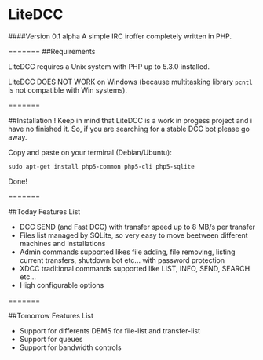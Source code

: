 LiteDCC
=======
####Version 0.1 alpha
A simple IRC iroffer completely written in PHP.


=======
##Requirements

LiteDCC requires a Unix system with PHP up to 5.3.0 installed.

LiteDCC DOES NOT WORK on Windows (because multitasking library ``` pcntl ``` is not compatible with Win systems).

=======

##Installation
! Keep in mind that LiteDCC is a work in progess project and i have no finished it. So, if you are searching for a stable DCC bot please go away.

Copy and paste on your terminal (Debian/Ubuntu):
```
sudo apt-get install php5-common php5-cli php5-sqlite
```

Done!

=======

##Today Features List

* DCC SEND (and Fast DCC) with transfer speed up to 8 MB/s per transfer
* Files list managed by SQLite, so very easy to move beetween different machines and installations
* Admin commands supported likes file adding, file removing, listing current transfers, shutdown bot etc... with password protection
* XDCC traditional commands supported like LIST, INFO, SEND, SEARCH etc...
* High configurable options

=======

##Tomorrow Features List

* Support for differents DBMS for file-list and transfer-list
* Support for queues
* Support for bandwidth controls

